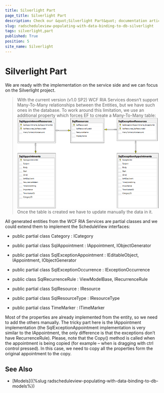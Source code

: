 ```yaml
---
title: Silverlight Part
page_title: Silverlight Part
description: Check our &quot;Silverlight Part&quot; documentation article for the RadScheduleView WPF control.
slug: radscheduleview-populating-with-data-binding-to-db-silverlight
tags: silverlight,part
published: True
position: 5
site_name: Silverlight
---
```


# Silverlight Part

We are ready with the implementation on the service side and we can focus on the Silverlight project.

>With the current version (v1.0 SP2) WCF RIA Services doesn’t support Many-To-Many relationships between the Entities, but we have such ones in the database. To work around this limitation, we use an additional property which forces EF to create a Many-To-Many table: 
>![radscheduleview populating with data Many To Many Workaround](images/radscheduleview_populating_with_data_Many_To_Many_Workaround.png)
>Once the table is created we have to update manually the data in it.

All generated entities from the WCF RIA Services are partial classes and we could extend them to implement the ScheduleView interfaces:      	

* public partial class Category : ICategory 

* public partial class SqlAppointment : IAppointment, IObjectGenerator<IRecurrenceRule> 

* public partial class SqlExceptionAppointment : IEditableObject, IAppointment, IObjectGenerator<IRecurrenceRule>

* public partial class SqlExceptionOccurrence : IExceptionOccurrence

* public class SqlRecurrenceRule : ViewModelBase, IRecurrenceRule

* public partial class SqlResource : IResource

* public partial class SqlResourceType : IResourceType

* public partial class TimeMarker : ITimeMarker

Most of the properties are already implemented from the entity, so we need to add the others manually. The tricky part here is the IAppointment implementation (the SqlExceptionAppointment implementation is very similar to the IAppointment, the only difference is that the exceptions don’t have RecurrenceRule). Please, note that the Copy() method is called when the appointment is being copied (for example – when is dragging with ctrl control pressed). In this case, we need to copy all the properties form the original appointment to the copy.      	

## See Also

 * [Models]({%slug radscheduleview-populating-with-data-binding-to-db-models%})